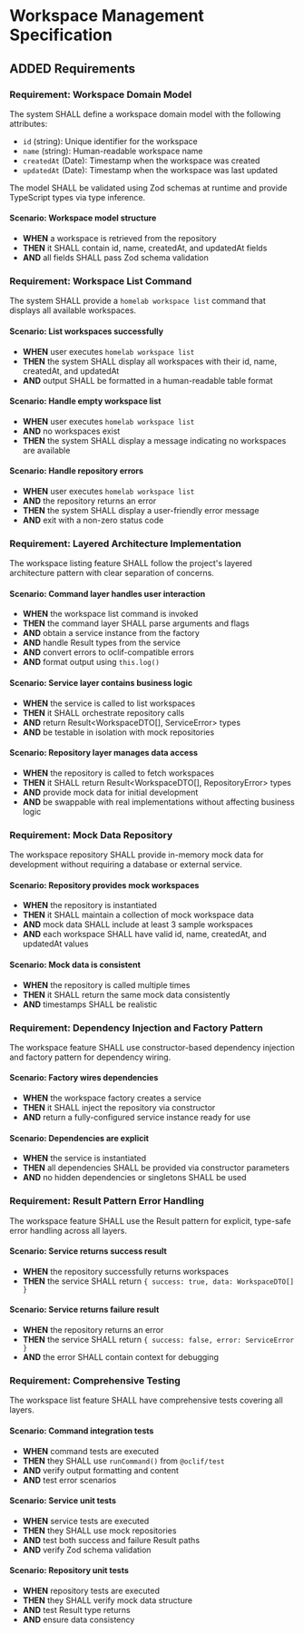 # Workspace Management Specification

## ADDED Requirements

### Requirement: Workspace Domain Model

The system SHALL define a workspace domain model with the following attributes:
- `id` (string): Unique identifier for the workspace
- `name` (string): Human-readable workspace name
- `createdAt` (Date): Timestamp when the workspace was created
- `updatedAt` (Date): Timestamp when the workspace was last updated

The model SHALL be validated using Zod schemas at runtime and provide TypeScript types via type inference.

#### Scenario: Workspace model structure

- **WHEN** a workspace is retrieved from the repository
- **THEN** it SHALL contain id, name, createdAt, and updatedAt fields
- **AND** all fields SHALL pass Zod schema validation

### Requirement: Workspace List Command

The system SHALL provide a `homelab workspace list` command that displays all available workspaces.

#### Scenario: List workspaces successfully

- **WHEN** user executes `homelab workspace list`
- **THEN** the system SHALL display all workspaces with their id, name, createdAt, and updatedAt
- **AND** output SHALL be formatted in a human-readable table format

#### Scenario: Handle empty workspace list

- **WHEN** user executes `homelab workspace list`
- **AND** no workspaces exist
- **THEN** the system SHALL display a message indicating no workspaces are available

#### Scenario: Handle repository errors

- **WHEN** user executes `homelab workspace list`
- **AND** the repository returns an error
- **THEN** the system SHALL display a user-friendly error message
- **AND** exit with a non-zero status code

### Requirement: Layered Architecture Implementation

The workspace listing feature SHALL follow the project's layered architecture pattern with clear separation of concerns.

#### Scenario: Command layer handles user interaction

- **WHEN** the workspace list command is invoked
- **THEN** the command layer SHALL parse arguments and flags
- **AND** obtain a service instance from the factory
- **AND** handle Result types from the service
- **AND** convert errors to oclif-compatible errors
- **AND** format output using `this.log()`

#### Scenario: Service layer contains business logic

- **WHEN** the service is called to list workspaces
- **THEN** it SHALL orchestrate repository calls
- **AND** return Result<WorkspaceDTO[], ServiceError> types
- **AND** be testable in isolation with mock repositories

#### Scenario: Repository layer manages data access

- **WHEN** the repository is called to fetch workspaces
- **THEN** it SHALL return Result<WorkspaceDTO[], RepositoryError> types
- **AND** provide mock data for initial development
- **AND** be swappable with real implementations without affecting business logic

### Requirement: Mock Data Repository

The workspace repository SHALL provide in-memory mock data for development without requiring a database or external service.

#### Scenario: Repository provides mock workspaces

- **WHEN** the repository is instantiated
- **THEN** it SHALL maintain a collection of mock workspace data
- **AND** mock data SHALL include at least 3 sample workspaces
- **AND** each workspace SHALL have valid id, name, createdAt, and updatedAt values

#### Scenario: Mock data is consistent

- **WHEN** the repository is called multiple times
- **THEN** it SHALL return the same mock data consistently
- **AND** timestamps SHALL be realistic

### Requirement: Dependency Injection and Factory Pattern

The workspace feature SHALL use constructor-based dependency injection and factory pattern for dependency wiring.

#### Scenario: Factory wires dependencies

- **WHEN** the workspace factory creates a service
- **THEN** it SHALL inject the repository via constructor
- **AND** return a fully-configured service instance ready for use

#### Scenario: Dependencies are explicit

- **WHEN** the service is instantiated
- **THEN** all dependencies SHALL be provided via constructor parameters
- **AND** no hidden dependencies or singletons SHALL be used

### Requirement: Result Pattern Error Handling

The workspace feature SHALL use the Result pattern for explicit, type-safe error handling across all layers.

#### Scenario: Service returns success result

- **WHEN** the repository successfully returns workspaces
- **THEN** the service SHALL return `{ success: true, data: WorkspaceDTO[] }`

#### Scenario: Service returns failure result

- **WHEN** the repository returns an error
- **THEN** the service SHALL return `{ success: false, error: ServiceError }`
- **AND** the error SHALL contain context for debugging

### Requirement: Comprehensive Testing

The workspace list feature SHALL have comprehensive tests covering all layers.

#### Scenario: Command integration tests

- **WHEN** command tests are executed
- **THEN** they SHALL use `runCommand()` from `@oclif/test`
- **AND** verify output formatting and content
- **AND** test error scenarios

#### Scenario: Service unit tests

- **WHEN** service tests are executed
- **THEN** they SHALL use mock repositories
- **AND** test both success and failure Result paths
- **AND** verify Zod schema validation

#### Scenario: Repository unit tests

- **WHEN** repository tests are executed
- **THEN** they SHALL verify mock data structure
- **AND** test Result type returns
- **AND** ensure data consistency
